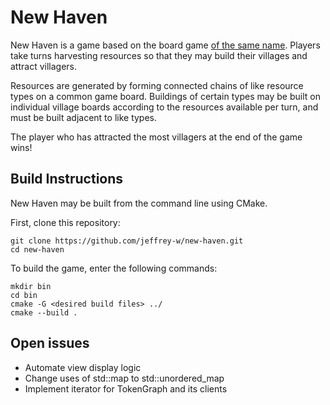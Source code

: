 # New Haven

New Haven is a game based on the board game [of the same name](https://boardgamegeek.com/boardgame/146158/new-haven).
Players take turns harvesting resources so that they may build their villages and attract villagers.

Resources are generated by forming connected chains of like resource types on a common game board. Buildings of certain
types may be built on individual village boards according to the resources available per turn, and must be built
adjacent to like types.

The player who has attracted the most villagers at the end of the game wins!

## Build Instructions

New Haven may be built from the command line using CMake.

First, clone this repository:

```
git clone https://github.com/jeffrey-w/new-haven.git
cd new-haven
```

To build the game, enter the following commands:

```
mkdir bin
cd bin
cmake -G <desired build files> ../
cmake --build .
```

## Open issues

- Automate view display logic
- Change uses of std::map to std::unordered\_map
- Implement iterator for TokenGraph and its clients

